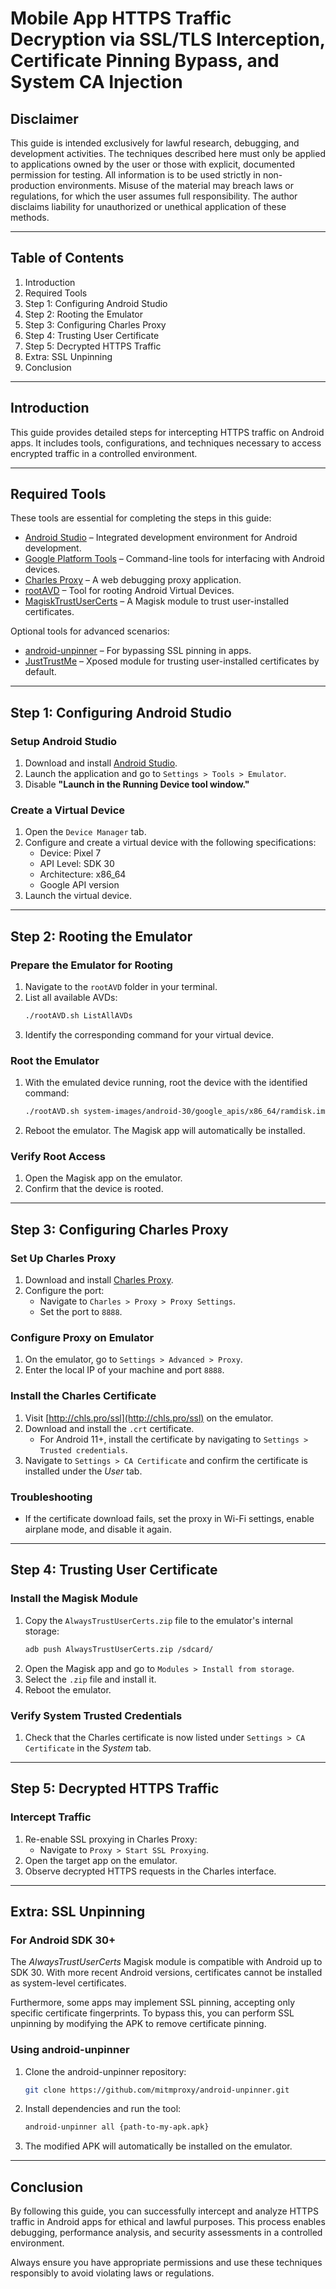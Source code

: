# Mobile App HTTPS Traffic Decryption via SSL/TLS Interception, Certificate Pinning Bypass, and System CA Injection

## Disclaimer
This guide is intended exclusively for lawful research, debugging, and development activities. The techniques described here must only be applied to applications owned by the user or those with explicit, documented permission for testing. All information is to be used strictly in non-production environments. Misuse of the material may breach laws or regulations, for which the user assumes full responsibility. The author disclaims liability for unauthorized or unethical application of these methods.

---

## Table of Contents
1. Introduction
2. Required Tools
3. Step 1: Configuring Android Studio
4. Step 2: Rooting the Emulator
5. Step 3: Configuring Charles Proxy
6. Step 4: Trusting User Certificate
7. Step 5: Decrypted HTTPS Traffic
8. Extra: SSL Unpinning
9. Conclusion

---

## Introduction

This guide provides detailed steps for intercepting HTTPS traffic on Android apps. It includes tools, configurations, and techniques necessary to access encrypted traffic in a controlled environment.

---

## Required Tools

These tools are essential for completing the steps in this guide:
- [Android Studio](https://developer.android.com/studio) – Integrated development environment for Android development.
- [Google Platform Tools](https://developer.android.com/tools/releases/platform-tools) – Command-line tools for interfacing with Android devices.
- [Charles Proxy](https://www.charlesproxy.com/) – A web debugging proxy application.
- [rootAVD](https://github.com/newbit1/rootAVD) – Tool for rooting Android Virtual Devices.
- [MagiskTrustUserCerts](https://github.com/NVISOsecurity/MagiskTrustUserCerts) – A Magisk module to trust user-installed certificates.

Optional tools for advanced scenarios:
- [android-unpinner](https://github.com/mitmproxy/android-unpinner) – For bypassing SSL pinning in apps.
- [JustTrustMe](https://github.com/Fuzion24/JustTrustMe) – Xposed module for trusting user-installed certificates by default.

---

## Step 1: Configuring Android Studio

### Setup Android Studio
1. Download and install [Android Studio](https://developer.android.com/studio).
2. Launch the application and go to `Settings > Tools > Emulator`.
3. Disable **"Launch in the Running Device tool window."**

### Create a Virtual Device
1. Open the `Device Manager` tab.
2. Configure and create a virtual device with the following specifications:
   - Device: Pixel 7
   - API Level: SDK 30
   - Architecture: x86_64
   - Google API version
3. Launch the virtual device.

---

## Step 2: Rooting the Emulator

### Prepare the Emulator for Rooting
1. Navigate to the `rootAVD` folder in your terminal.
2. List all available AVDs:
   ```sh
   ./rootAVD.sh ListAllAVDs
   ```
3. Identify the corresponding command for your virtual device.

### Root the Emulator
1. With the emulated device running, root the device with the identified command:
   ```sh
   ./rootAVD.sh system-images/android-30/google_apis/x86_64/ramdisk.img
   ```
2. Reboot the emulator. The Magisk app will automatically be installed.

### Verify Root Access
1. Open the Magisk app on the emulator.
2. Confirm that the device is rooted.

---

## Step 3: Configuring Charles Proxy

### Set Up Charles Proxy
1. Download and install [Charles Proxy](https://www.charlesproxy.com/).
2. Configure the port:
   - Navigate to `Charles > Proxy > Proxy Settings`.
   - Set the port to `8888`.

### Configure Proxy on Emulator
1. On the emulator, go to `Settings > Advanced > Proxy`.
2. Enter the local IP of your machine and port `8888`.

### Install the Charles Certificate
1. Visit [http://chls.pro/ssl](http://chls.pro/ssl) on the emulator.
2. Download and install the `.crt` certificate.
   - For Android 11+, install the certificate by navigating to `Settings > Trusted credentials`.
3. Navigate to `Settings > CA Certificate` and confirm the certificate is installed under the *User* tab.

### Troubleshooting
- If the certificate download fails, set the proxy in Wi-Fi settings, enable airplane mode, and disable it again.

---

## Step 4: Trusting User Certificate

### Install the Magisk Module
1. Copy the `AlwaysTrustUserCerts.zip` file to the emulator's internal storage:
   ```sh
   adb push AlwaysTrustUserCerts.zip /sdcard/
   ```
2. Open the Magisk app and go to `Modules > Install from storage`.
3. Select the `.zip` file and install it.
4. Reboot the emulator.

### Verify System Trusted Credentials
1. Check that the Charles certificate is now listed under `Settings > CA Certificate` in the *System* tab.

---

## Step 5: Decrypted HTTPS Traffic

### Intercept Traffic
1. Re-enable SSL proxying in Charles Proxy:
   - Navigate to `Proxy > Start SSL Proxying`.
2. Open the target app on the emulator.
3. Observe decrypted HTTPS requests in the Charles interface.

---

## Extra: SSL Unpinning

### For Android SDK 30+
The *AlwaysTrustUserCerts* Magisk module is compatible with Android up to SDK 30. With more recent Android versions, certificates cannot be installed as system-level certificates.

Furthermore, some apps may implement SSL pinning, accepting only specific certificate fingerprints. To bypass this, you can perform SSL unpinning by modifying the APK to remove certificate pinning.

### Using android-unpinner
1. Clone the android-unpinner repository:
   ```sh
   git clone https://github.com/mitmproxy/android-unpinner.git
   ```
2. Install dependencies and run the tool:
   ```sh
   android-unpinner all {path-to-my-apk.apk}
   ```
3. The modified APK will automatically be installed on the emulator.

---

## Conclusion
By following this guide, you can successfully intercept and analyze HTTPS traffic in Android apps for ethical and lawful purposes. This process enables debugging, performance analysis, and security assessments in a controlled environment.

Always ensure you have appropriate permissions and use these techniques responsibly to avoid violating laws or regulations.

